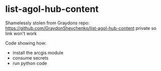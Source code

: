 # list-agol-hub-content

Shamelessly stolen from Graydons repo: https://github.com/GraydonShevchenko/list-agol-hub-content
private so link won't work

Code showing how:
* install the arcgis module
* consume secrets
* run python code
